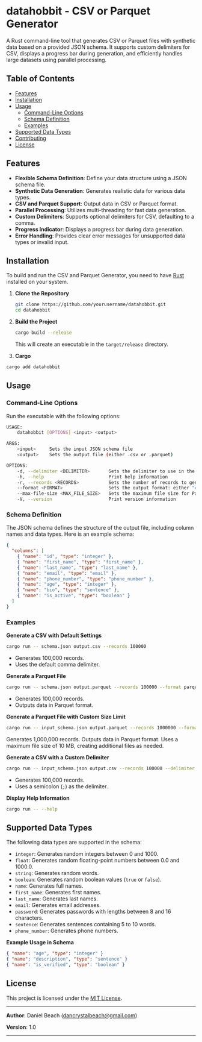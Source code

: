 # datahobbit - CSV or Parquet Generator

A Rust command-line tool that generates CSV or Parquet files with synthetic data based on a provided JSON schema. It supports custom delimiters for CSV, displays a progress bar during generation, and efficiently handles large datasets using parallel processing.

## Table of Contents

- [Features](#features)
- [Installation](#installation)
- [Usage](#usage)
  - [Command-Line Options](#command-line-options)
  - [Schema Definition](#schema-definition)
  - [Examples](#examples)
- [Supported Data Types](#supported-data-types)
- [Contributing](#contributing)
- [License](#license)

## Features

- **Flexible Schema Definition**: Define your data structure using a JSON schema file.
- **Synthetic Data Generation**: Generates realistic data for various data types.
- **CSV and Parquet Support**: Output data in CSV or Parquet format.
- **Parallel Processing**: Utilizes multi-threading for fast data generation.
- **Custom Delimiters**: Supports optional delimiters for CSV, defaulting to a comma.
- **Progress Indicator**: Displays a progress bar during data generation.
- **Error Handling**: Provides clear error messages for unsupported data types or invalid input.

## Installation

To build and run the CSV and Parquet Generator, you need to have [Rust](https://www.rust-lang.org/tools/install) installed on your system.

1. **Clone the Repository**

   ```bash
   git clone https://github.com/yourusername/datahobbit.git
   cd datahobbit
   ```

2. **Build the Project**

   ```bash
   cargo build --release
   ```

   This will create an executable in the `target/release` directory.

3. **Cargo**

  ```bash
  cargo add datahobbit
  ```

## Usage

### Command-Line Options

Run the executable with the following options:

```bash
USAGE:
    datahobbit [OPTIONS] <input> <output>

ARGS:
    <input>     Sets the input JSON schema file
    <output>    Sets the output file (either .csv or .parquet)

OPTIONS:
    -d, --delimiter <DELIMITER>       Sets the delimiter to use in the CSV file (default is ',')
    -h, --help                        Print help information
    -r, --records <RECORDS>           Sets the number of records to generate
    --format <FORMAT>                 Sets the output format: either "csv" or "parquet" (default is "csv")
    --max-file-size <MAX_FILE_SIZE>   Sets the maximum file size for Parquet files in bytes (default is 512 MB)
    -V, --version                     Print version information
```

### Schema Definition

The JSON schema defines the structure of the output file, including column names and data types. Here is an example schema:

```json
{
  "columns": [
    { "name": "id", "type": "integer" },
    { "name": "first_name", "type": "first_name" },
    { "name": "last_name", "type": "last_name" },
    { "name": "email", "type": "email" },
    { "name": "phone_number", "type": "phone_number" },
    { "name": "age", "type": "integer" },
    { "name": "bio", "type": "sentence" },
    { "name": "is_active", "type": "boolean" }
  ]
}
```

### Examples

**Generate a CSV with Default Settings**

```bash
cargo run -- schema.json output.csv --records 100000
```

- Generates 100,000 records.
- Uses the default comma delimiter.

**Generate a Parquet File**

```bash
cargo run -- schema.json output.parquet --records 100000 --format parquet
```

- Generates 100,000 records.
- Outputs data in Parquet format.

**Generate a Parquet File with Custom Size Limit**

```bash
cargo run -- input_schema.json output.parquet --records 1000000 --format parquet --max-file-size 10485760
```
Generates 1,000,000 records.
Outputs data in Parquet format.
Uses a maximum file size of 10 MB, creating additional files as needed.

**Generate a CSV with a Custom Delimiter**

```bash
cargo run -- input_schema.json output.csv --records 100000 --delimiter ';'
```

- Generates 100,000 records.
- Uses a semicolon (`;`) as the delimiter.

**Display Help Information**

```bash
cargo run -- --help
```

## Supported Data Types

The following data types are supported in the schema:

- `integer`: Generates random integers between 0 and 1000.
- `float`: Generates random floating-point numbers between 0.0 and 1000.0.
- `string`: Generates random words.
- `boolean`: Generates random boolean values (`true` or `false`).
- `name`: Generates full names.
- `first_name`: Generates first names.
- `last_name`: Generates last names.
- `email`: Generates email addresses.
- `password`: Generates passwords with lengths between 8 and 16 characters.
- `sentence`: Generates sentences containing 5 to 10 words.
- `phone_number`: Generates phone numbers.

**Example Usage in Schema**

```json
{ "name": "age", "type": "integer" }
{ "name": "description", "type": "sentence" }
{ "name": "is_verified", "type": "boolean" }
```


## License

This project is licensed under the [MIT License](LICENSE).

---

**Author**: Daniel Beach (<dancrystalbeach@gmail.com>)

**Version**: 1.0

---

